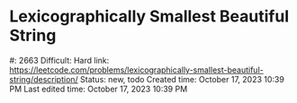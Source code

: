 # Lexicographically Smallest Beautiful String

#: 2663
Difficult: Hard
link: https://leetcode.com/problems/lexicographically-smallest-beautiful-string/description/
Status: new, todo
Created time: October 17, 2023 10:39 PM
Last edited time: October 17, 2023 10:39 PM